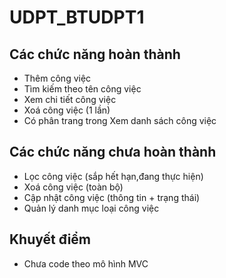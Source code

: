 # UDPT_BTUDPT1

## Các chức năng hoàn thành

-   Thêm công việc
-   Tìm kiếm theo tên công việc
-   Xem chi tiết công việc
-   Xoá công việc (1 lần)
-   Có phân trang trong Xem danh sách công việc

## Các chức năng chưa hoàn thành

-   Lọc công việc (sắp hết hạn,đang thực hiện)
-   Xoá công việc (toàn bộ)
-   Cập nhật công việc (thông tin + trạng thái)
-   Quản lý danh mục loại công việc

## Khuyết điểm

-   Chưa code theo mô hình MVC
